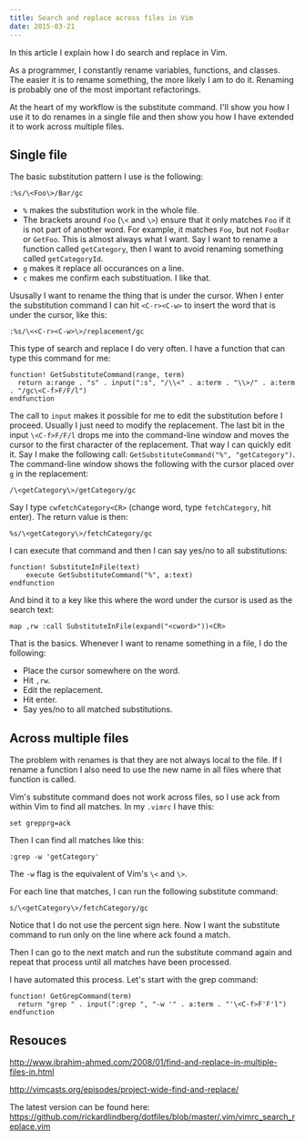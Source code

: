 ```yaml
---
title: Search and replace across files in Vim
date: 2015-03-21
---
```


In this article I explain how I do search and replace in Vim.

As a programmer, I constantly rename variables, functions, and classes. The
easier it is to rename something, the more likely I am to do it. Renaming
is probably one of the most important refactorings.

At the heart of my workflow is the substitute command. I'll show you how I
use it to do renames in a single file and then show you how I have extended it
to work across multiple files.

## Single file

The basic substitution pattern I use is the following:

    :%s/\<Foo\>/Bar/gc

* `%` makes the substitution work in the whole file.
* The brackets around `Foo` (`\<` and `\>`) ensure that it only matches `Foo`
  if it is not part of another word. For example, it matches `Foo`, but
  not `FooBar` or `GetFoo`. This is almost always what I want. Say I want to
  rename a function called `getCategory`, then I want to avoid renaming
  something called `getCategoryId`.
* `g` makes it replace all occurances on a line.
* `c` makes me confirm each substituation. I like that.

Ususally I want to rename the thing that is under the cursor. When I enter the
substitution command I can hit `<C-r><C-w>` to insert the word that is under
the cursor, like this:

    :%s/\<<C-r><C-w>\>/replacement/gc

This type of search and replace I do very often. I have a function that can
type this command for me:

    function! GetSubstituteCommand(range, term)
      return a:range . "s" . input(":s", "/\\<" . a:term . "\\>/" . a:term . "/gc\<C-f>F/F/l")
    endfunction

The call to `input` makes it possible for me to edit the substitution before I
proceed. Usually I just need to modify the replacement. The last bit in the
input `\<C-f>F/F/l` drops me into the command-line window and moves the cursor
to the first character of the replacement. That way I can quickly edit it. Say
I make the following call: `GetSubstituteCommand("%", "getCategory")`. The
command-line window shows the following with the cursor placed over `g` in the
replacement:

    /\<getCategory\>/getCategory/gc

Say I type `cwfetchCategory<CR>` (change word, type `fetchCategory`, hit
enter). The return value is then:

    %s/\<getCategory\>/fetchCategory/gc

I can execute that command and then I can say yes/no to all substitutions:

    function! SubstituteInFile(text)
        execute GetSubstituteCommand("%", a:text)
    endfunction

And bind it to a key like this where the word under the cursor is used as the
search text:

    map ,rw :call SubstituteInFile(expand("<cword>"))<CR>

That is the basics. Whenever I want to rename something in a file, I do the
following:

* Place the cursor somewhere on the word.
* Hit `,rw`.
* Edit the replacement.
* Hit enter.
* Say yes/no to all matched substitutions.

## Across multiple files

The problem with renames is that they are not always local to the file. If I
rename a function I also need to use the new name in all files where that
function is called.

Vim's substitute command does not work across files, so I use ack from within
Vim to find all matches. In my `.vimrc` I have this:

    set grepprg=ack

Then I can find all matches like this:

    :grep -w 'getCategory'

The `-w` flag is the equivalent of Vim's `\<` and `\>`.

For each line that matches, I can run the following substitute command:

    s/\<getCategory\>/fetchCategory/gc

Notice that I do not use the percent sign here. Now I want the substitute
command to run only on the line where ack found a match.

Then I can go to the next match and run the substitute command again and repeat
that process until all matches have been processed.

I have automated this process. Let's start with the grep command:

    function! GetGrepCommand(term)
      return "grep " . input(":grep ", "-w '" . a:term . "'\<C-f>F'F'l")
    endfunction

## Resouces

http://www.ibrahim-ahmed.com/2008/01/find-and-replace-in-multiple-files-in.html

http://vimcasts.org/episodes/project-wide-find-and-replace/

The latest version can be found here:
https://github.com/rickardlindberg/dotfiles/blob/master/.vim/vimrc_search_replace.vim
